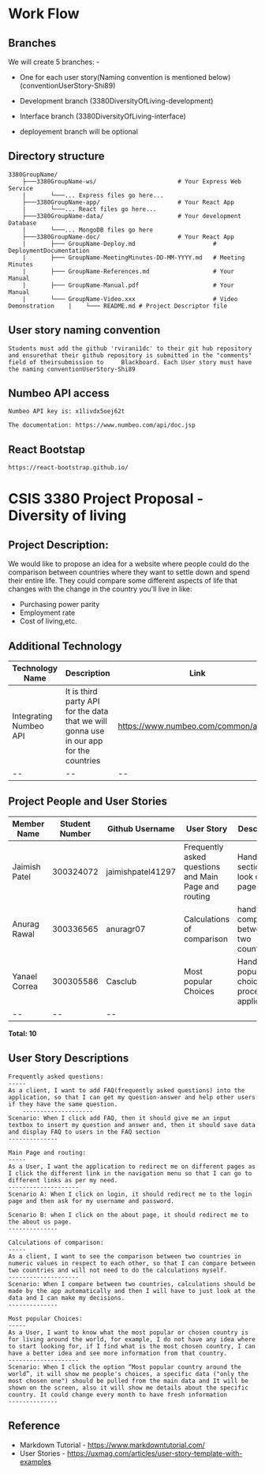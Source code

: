 # Work Flow

## Branches

We will create 5 branches: -

* One for each user story(Naming convention is mentioned below) (conventionUserStory-Shi89)
* Development branch (3380DiversityOfLiving-development)
* Interface branch (3380DiversityOfLiving-interface)

* deployement branch will be optional

## Directory structure

    3380GroupName/    
        ├───3380GroupName-ws/                       # Your Express Web Service    
        |       └───... Express files go here...    
        ├───3380GroupName-app/                      # Your React App    
        |       └───... React files go here...    
        ├───3380GroupName-data/                     # Your development Database    
        |       └───... MongoDB files go here    
        ├───3380GroupName-doc/                      # Your React App    
        |       ├─── GroupName-Deploy.md                      # DeploymentDocumentation    
        |       ├─── GroupName-MeetingMinutes-DD-MM-YYYY.md   # Meeting Minutes    
        |       ├─── GroupName-References.md                  # Your Manual    
        |       ├─── GroupName-Manual.pdf                     # Your Manual    
        |       └─── GroupName-Video.xxx                      # Video Demonstration    |    └─── README.md # Project Descriptor file

## User story naming convention

    Students must add the github 'rvirani1dc' to their git hub repository and ensurethat their github repository is submitted in the "comments" field of theirsubmission to     Blackboard. Each User story must have the naming conventionUserStory-Shi89
    

## Numbeo API access
    
    Numbeo API key is: x1livdx5oej62t
    
    The documentation: https://www.numbeo.com/api/doc.jsp
    
## React Bootstap
    
    https://react-bootstrap.github.io/

    
    

































# CSIS 3380 Project Proposal - Diversity of living

## Project Description:

We would like to propose an idea for a website where people could do the comparison between countries where they want to settle down and spend their entire life. They could compare some different aspects of life that changes with the change in the country you’ll live in like: 
* Purchasing power parity
* Employment rate
* Cost of living,etc.  


## Additional Technology


|Technology Name|Description|Link|
|--|--|--|
|Integrating Numbeo API | It is third party API for the data that we will gonna use in our app for the countries | https://www.numbeo.com/common/api.jsp|
|--|--|--|



## Project People and User Stories


|Member Name|Student Number|Github Username|User Story|Description|Weighting|
|--|--|--|--|--|--|
|Jaimish Patel|300324072|jaimishpatel41297| Frequently asked questions and Main Page and routing |Handle FAQ section and look of main page|4 points|
|Anurag  Rawal |300336565 |anuragr07|Calculations of comparison|handle comparision between two countries|3 points|
|Yanael Correa|300305586 |Casclub |Most popular Choices|Handle popular choices process in application|3 points|
|--|--|--|

**Total: 10**


## User Story Descriptions

    Frequently asked questions:
    -----
    As a client, I want to add FAQ(frequently asked questions) into the application, so that I can get my question-answer and help other users if they have the same question.
        --------------------
    Scenario: When I click add FAQ, then it should give me an input textbox to insert my question and answer and, then it should save data and display FAQ to users in the FAQ section
    --------------

    Main Page and routing:
    -----
    As a User, I want the application to redirect me on different pages as I click the different link in the navigation menu so that I can go to different links as per my need.
    --------------------
    Scenario A: When I click on login, it should redirect me to the login page and then ask for my username and password.

    Scenario B: when I click on the about page, it should redirect me to the about us page.
    --------------

    Calculations of comparison: 
    -----
    As a client, I want to see the comparison between two countries in numeric values in respect to each other, so that I can compare between two countries and will not need to do the calculations myself.
    --------------------
    Scenario: When I compare between two countries, calculations should be made by the app automatically and then I will have to just look at the data and I can make my decisions.
    --------------

    Most popular Choices:
    -----
    As a User, I want to know what the most popular or chosen country is for living around the world, for example, I do not have any idea where to start looking for, if I find what is the most chosen country, I can have a better idea and see more information from that country.
    --------------------
    Scenario: When I click the option “Most popular country around the world”, it will show me people's choices, a specific data ("only the most chosen one") should be pulled from the main data and It will be shown on the screen, also it will show me details about the specific country. It could change every month to have fresh information
    --------------

## Reference

* Markdown Tutorial - https://www.markdowntutorial.com/
* User Stories - https://uxmag.com/articles/user-story-template-with-examples

